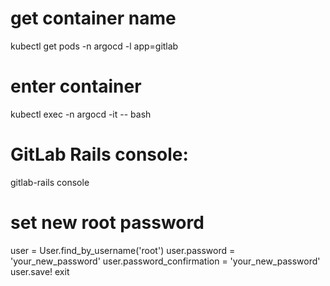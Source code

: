 # get container name
kubectl get pods -n argocd -l app=gitlab

# enter container
kubectl exec -n argocd -it <gitlab-pod-name> -- bash

# GitLab Rails console:
gitlab-rails console

# set new root password
user = User.find_by_username('root')
user.password = 'your_new_password'
user.password_confirmation = 'your_new_password'
user.save!
exit
